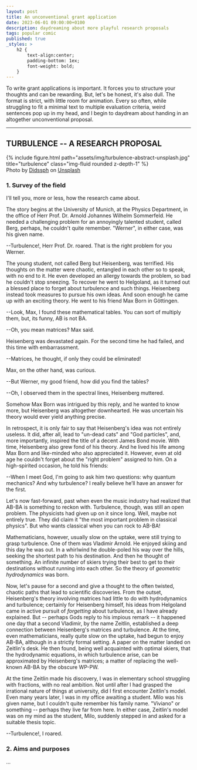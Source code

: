 ```yaml
---
layout: post
title: An unconventional grant application 
date: 2023-06-01 09:00:00+0100
description: daydreaming about more playful research proposals
tags: popular comic
published: true
_styles: >
    h2 {
        text-align:center;
        padding-bottom: 1ex;
        font-weight: bold;
    }
---
```


To write grant applications is important. It forces you to structure your thoughts and can be rewarding.
But, let's be honest, it's also dull. The format is strict, with little room for animation.
Every so often, while struggling to fit a minimal text to multiple evaluation criteria, weird sentences pop up in my head, and I begin to daydream about handing in an altogether unconventional proposal.

<hr>

## TURBULENCE -- A RESEARCH PROPOSAL

<div class="row justify-content-center">
    <div class="col-12">
        {% include figure.html path="assets/img/turbulence-abstract-unsplash.jpg" title="turbulence" class="img-fluid rounded z-depth-1" %}
    </div>
</div>

<div class="caption">
Photo by <a href="https://unsplash.com/@didsss?utm_source=unsplash&utm_medium=referral&utm_content=creditCopyText">Didssph</a> on <a href="https://unsplash.com/s/photos/turbulence?utm_source=unsplash&utm_medium=referral&utm_content=creditCopyText">Unsplash</a>
</div>


### 1. Survey of the field

I'll tell you, more or less, how the research came about.
<!-- I'm going to tell a story. It's not an altogether accurate story, but I hope it is a good one.  -->
The story begins at the University of Munich, at the Physics Department, in the office of Herr Prof. Dr. Arnold Johannes Wilhelm Sommerfeld. He needed a challenging problem for an annoyingly talented student, called Berg, perhaps, he couldn't quite remember. "Werner", in either case, was his given name.

--Turbulence!, Herr Prof. Dr. roared. That is the right problem for you Werner.

The young student, not called Berg but Heisenberg, was terrified. His thoughts on the matter were chaotic, entangled in each other so to speak, with no end to it. He even developed an allergy towards the problem, so bad he couldn't stop sneezing. To recover he went to Helgoland, as it turned out a blessed place to forget about turbulence and such things. Heisenberg instead took measures to pursue his own ideas. And soon enough he came up with an exciting theory. He went to his friend Max Born in Göttingen.

--Look, Max, I found these mathematical tables. You can sort of multiply them, but, its funny, AB is not BA.

--Oh, you mean matrices? Max said.

Heisenberg was devastated again. For the second time he had failed, and this time with embarrassment. 

--Matrices, he thought, if only they could be eliminated!

Max, on the other hand, was curious.

--But Werner, my good friend, how did you find the tables?

--Oh, I observed them in the spectral lines, Heisenberg muttered. 

Somehow Max Born was intrigued by this reply, and he wanted to know more, but Heisenberg was altogether downhearted. He was uncertain his theory would ever yield anything precise.

In retrospect, it is only fair to say that Heisenberg's idea was not entirely useless. It did, after all, lead to "un-dead cats" and "God particles", and, more importantly, inspired the title of a decent James Bond movie. With time, Heisenberg also grew fond of his theory. And he lived his life among Max Born and like-minded who also appreciated it. However, even at old age he couldn't forget about the "right problem" assigned to him. On a high-spirited occasion, he told his friends:

--When I meet God, I'm going to ask him two questions: why quantum mechanics? And why turbulence? I really believe he’ll have an answer for the first.

Let's now fast-forward, past when even the music industry had realized that AB-BA is something to reckon with. Turbulence, though, was still an open problem. The physicists had given up on it since long. Well, maybe not entirely true. They did claim it "the most important problem in classical physics". But who wants classical when you can rock to AB-BA! 

Mathematicians, however, usually slow on the uptake, were still trying to grasp turbulence. One of them was Vladimir Arnold. He enjoyed skiing and this day he was out. In a whirlwind he double-poled his way over the hills, seeking the shortest path to his destination. And then he thought of something. An infinite number of skiers trying their best to get to their destinations without running into each other. So the theory of *geometric hydrodynamics* was born. 

Now, let's pause for a second and give a thought to the often twisted, chaotic paths that lead to scientific discoveries.
From the outset, Heisenberg's theory involving matrices had little to do with hydrodynamics and turbulence; certainly for Heisenberg himself, his ideas from Helgoland came in active pursuit of *forgetting* about turbulence, as I have already explained.
But -- perhaps Gods reply to his impious remark -- it happened one day that a second Vladimir, by the name Zeitlin, established a deep connection between Heisenberg's matrices and turbulence. 
At the time, even mathematicians, really quite slow on the uptake, had begun to enjoy AB-BA, although in a strictly formal setting. A paper on the matter landed on Zeitlin's desk. He then found, being well acquainted with optimal skiers, that the hydrodynamic equations, in which turbulence arise, can be approximated by Heisenberg's matrices; a matter of replacing the well-known AB-BA by the obscure WP-PW.

At the time Zeitlin made his discovery, I was in elementary school struggling with fractions, with no real ambition. Not until after I had grasped the irrational nature of things at university, did I first encounter Zeitlin's model. Even many years later, I was in my office awaiting a student. Milo was his given name, but I couldn't quite remember his family name. "Viviano" or something -- perhaps they live far from here. In either case, Zeitlin's model was on my mind as the student, Milo, suddenly stepped in and asked for a suitable thesis topic.

--Turbulence!, I roared.

### 2. Aims and purposes

...